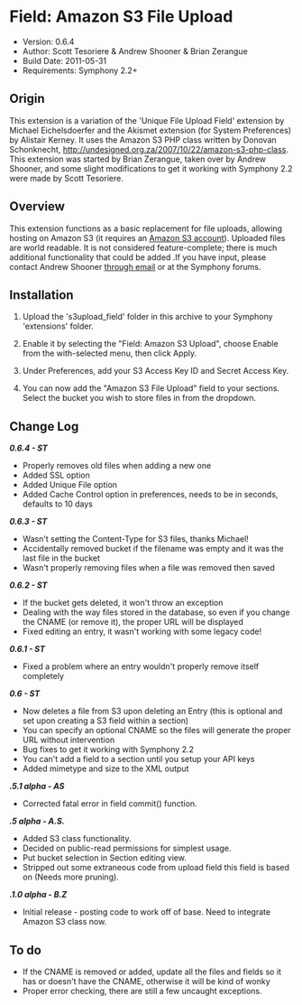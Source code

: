 # Field: Amazon S3 File Upload

- Version: 0.6.4
- Author: Scott Tesoriere & Andrew Shooner & Brian Zerangue
- Build Date: 2011-05-31
- Requirements: Symphony 2.2+

## Origin

This extension is a variation of the 'Unique File Upload Field' extension by 
Michael Eichelsdoerfer and the Akismet extension (for System Preferences) by 
Alistair Kerney. It uses the Amazon S3 PHP class written by Donovan Schonknecht, http://undesigned.org.za/2007/10/22/amazon-s3-php-class.
This extension was started by Brian Zerangue, taken over by Andrew Shooner, and some slight modifications to get it working with Symphony 2.2
were made by Scott Tesoriere.


## Overview
This extension functions as a basic replacement for file uploads, allowing hosting on Amazon S3 (it requires an [Amazon S3 account](http://aws.amazon.com/s3/)). Uploaded files are world readable. It is not considered feature-complete; there is much additional functionality that could be added .If you have input, please contact Andrew Shooner [through email](ashooner@gmail.com) or at the Symphony forums. 


## Installation

1. Upload the 's3upload_field' folder in this archive to your Symphony 
   'extensions' folder.

2. Enable it by selecting the "Field: Amazon S3 Upload", choose Enable from 
   the with-selected menu, then click Apply.

3. Under Preferences, add your S3 Access Key ID and Secret Access Key.

3. You can now add the "Amazon S3 File Upload" field to your sections. Select the bucket you wish to store files in from the dropdown.


## Change Log

___0.6.4 - ST___

- Properly removes old files when adding a new one
- Added SSL option
- Added Unique File option
- Added Cache Control option in preferences, needs to be in seconds, defaults to 10 days

___0.6.3 - ST___

- Wasn't setting the Content-Type for S3 files, thanks Michael!
- Accidentally removed bucket if the filename was empty and it was the last file in the bucket
- Wasn't properly removing files when a file was removed then saved

___0.6.2 - ST___

- If the bucket gets deleted, it won't throw an exception
- Dealing with the way files stored in the database, so even if you change the CNAME (or remove it), the proper URL will be displayed
- Fixed editing an entry, it wasn't working with some legacy code!

___0.6.1 - ST___

- Fixed a problem where an entry wouldn't properly remove itself completely

___0.6 - ST___

- Now deletes a file from S3 upon deleting an Entry (this is optional and set upon creating a S3 field within a section)
- You can specify an optional CNAME so the files will generate the proper URL without intervention
- Bug fixes to get it working with Symphony 2.2
- You can't add a field to a section until you setup your API keys
- Added mimetype and size to the XML output

___.5.1 alpha - AS___

- Corrected fatal error in field commit() function.

___.5 alpha - A.S.___

- Added S3 class functionality.
- Decided on public-read permissions for simplest usage.
- Put bucket selection in Section editing view.
- Stripped out some extraneous code from upload field this field is based on (Needs more pruning).

___.1.0 alpha - B.Z___

- Initial release - posting code to work off of base. Need to integrate Amazon S3 class now.

## To do

- If the CNAME is removed or added, update all the files and fields so it has or doesn't have the CNAME, otherwise it will be kind of wonky
- Proper error checking, there are still a few uncaught exceptions.

